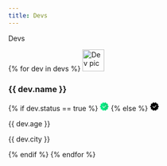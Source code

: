 ```yaml
---
title: Devs
---
```


Devs

<div>
{% for dev in devs %}
  <img src="{{ dev.image_url }}" height="44" width="44" alt="Dev pic" />
  <h3>{{ dev.name }}</h3>
  {% if dev.status == true %}
  <svg id="fi_3472620" enable-background="new 0 0 511.375 511.375" height="18" viewBox="0 0 511.375 511.375" width="18" xmlns="http://www.w3.org/2000/svg"><g><g><path d="m511.375 255.688-57.89-64.273 9.064-86.046-84.651-17.92-43.18-75.012-79.03 35.321-10.667 207.93 10.667 207.929 79.031 35.321 43.179-75.011 84.651-17.921-9.064-86.046z" fill="#0ed678"></path><path d="m176.656 12.437-43.179 75.012-84.651 17.921 9.064 86.045-57.89 64.273 57.89 64.272-9.064 86.046 84.651 17.921 43.18 75.011 79.031-35.321v-415.859z" fill="#04eb84"></path></g><g><path d="m362.878 199.702-22.381-19.977-84.809 95.016-10.667 23.613 10.667 21.439z" fill="#f7f0eb"></path><path d="m166.56 233.095-21.212 21.213 89.185 89.186 21.155-23.701v-45.052l-22.393 25.088z" fill="#fffbf5"></path></g></g></svg>
  {% else %}
  <svg id="fi_3472620" enable-background="new 0 0 511.375 511.375" height="18" viewBox="0 0 511.375 511.375" width="18" xmlns="http://www.w3.org/2000/svg"><g><g><path d="m511.375 255.688-57.89-64.273 9.064-86.046-84.651-17.92-43.18-75.012-79.03 35.321-10.667 207.93 10.667 207.929 79.031 35.321 43.179-75.011 84.651-17.921-9.064-86.046z" fill="#000"></path><path d="m176.656 12.437-43.179 75.012-84.651 17.921 9.064 86.045-57.89 64.273 57.89 64.272-9.064 86.046 84.651 17.921 43.18 75.011 79.031-35.321v-415.859z" fill="#000"></path></g><g><path d="m362.878 199.702-22.381-19.977-84.809 95.016-10.667 23.613 10.667 21.439z" fill="#fff"></path><path d="m166.56 233.095-21.212 21.213 89.185 89.186 21.155-23.701v-45.052l-22.393 25.088z" fill="#fff"></path></g></g></svg>
  <p>{{ dev.age }}</p>
  <p>{{ dev.city }}</p>
  {% endif %}
{% endfor %}
</div>